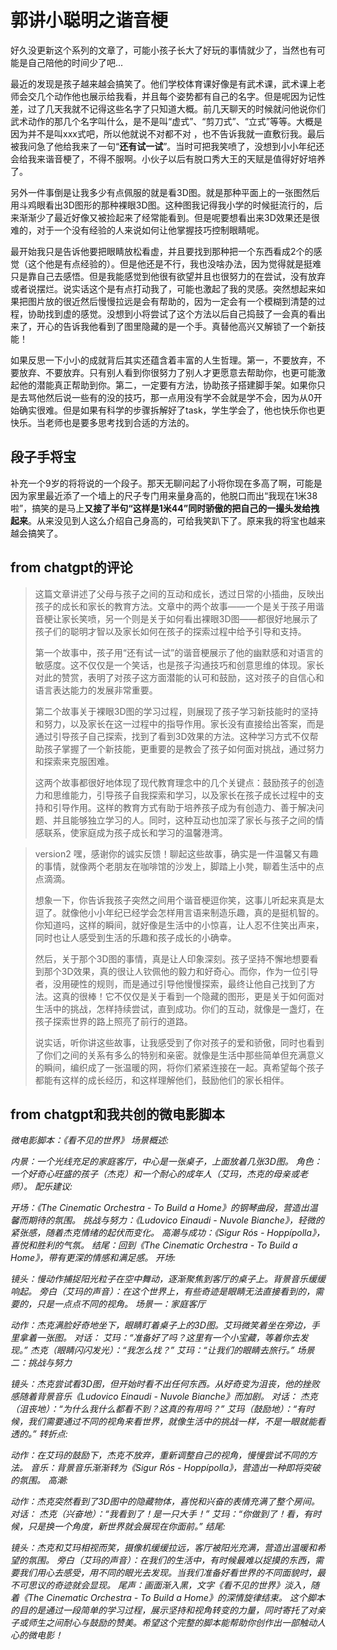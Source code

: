 # 郭讲小聪明之谐音梗
好久没更新这个系列的文章了，可能小孩子长大了好玩的事情就少了，当然也有可能是自己陪他的时间少了吧...

最近的发现是孩子越来越会搞笑了。他们学校体育课好像是有武术课，武术课上老师会交几个动作他也展示给我看，并且每个姿势都有自己的名字。但是呢因为记性差，过了几天我就不记得这些名字了只知道大概。前几天聊天的时候就问他说你们武术动作的那几个名字叫什么，是不是叫“虚式”、“剪刀式”、“立式”等等。大概是因为并不是叫xxx式吧，所以他就说不对都不对 ，也不告诉我就一直敷衍我。最后被我问急了他给我来了一句“**还有试一试**”。当时可把我笑喷了，没想到小小年纪还会给我来谐音梗了，不得不服啊。小伙子以后有脱口秀大王的天赋是值得好好培养了。

另外一件事倒是让我多少有点佩服的就是看3D图。就是那种平面上的一张图然后用斗鸡眼看出3D图形的那种裸眼3D图。这种图我记得我小学的时候挺流行的，后来渐渐少了最近好像又被捡起来了经常能看到。但是呢要想看出来3D效果还是很难的，对于一个没有经验的人来说如何让他掌握技巧控制眼睛呢。

最开始我只是告诉他要把眼睛放松看虚，并且要找到那种把一个东西看成2个的感觉（这个他是有点经验的）。但是他还是不行，我也没啥办法，因为觉得就是挺难只是靠自己去感悟。但是我能感觉到他很有欲望并且也很努力的在尝试，没有放弃或者说摆烂。说实话这个是有点打动我了，可能也激起了我的灵感。突然想起来如果把图片放的很近然后慢慢拉远是会有帮助的，因为一定会有一个模糊到清楚的过程，协助找到虚的感觉。没想到小将尝试了这个方法以后自己捣鼓了一会真的看出来了，开心的告诉我他看到了图里隐藏的是一个手。真替他高兴又解锁了一个新技能！

如果反思一下小小的成就背后其实还蕴含着丰富的人生哲理。第一，不要放弃，不要放弃、不要放弃。只有别人看到你很努力了别人才更愿意去帮助你，也更可能激起他的潜能真正帮助到你。第二，一定要有方法，协助孩子搭建脚手架。如果你只是去骂他然后说一些有的没的技巧，那一点用没有学不会就是学不会，因为从0开始确实很难。但是如果有科学的步骤拆解好了task，学生学会了，他也快乐你也更快乐。当老师也是要多思考找到合适的方法的。

## 段子手将宝
补充一个9岁的将将说的一个段子。那天无聊问起了小将你现在多高了啊，可能是因为家里最近添了一个墙上的尺子专门用来量身高的，他脱口而出“我现在1米38啦”，搞笑的是马上**又接了半句“这样是1米44”同时骄傲的把自己的一撮头发给拽起来**。从来没见到人这么介绍自己身高的，可给我笑趴下了。原来我的将宝也越来越会搞笑了。

## from chatgpt的评论
>这篇文章讲述了父母与孩子之间的互动和成长，透过日常的小插曲，反映出孩子的成长和家长的教育方法。文章中的两个故事——一个是关于孩子用谐音梗让家长笑喷，另一个则是关于如何看出裸眼3D图——都很好地展示了孩子们的聪明才智以及家长如何在孩子的探索过程中给予引导和支持。
>
>第一个故事中，孩子用“还有试一试”的谐音梗展示了他的幽默感和对语言的敏感度。这不仅仅是一个笑话，也是孩子沟通技巧和创意思维的体现。家长对此的赞赏，表明了对孩子这方面潜能的认可和鼓励，这对孩子的自信心和语言表达能力的发展非常重要。
>
>第二个故事关于裸眼3D图的学习过程，则展现了孩子学习新技能时的坚持和努力，以及家长在这一过程中的指导作用。家长没有直接给出答案，而是通过引导孩子自己探索，找到了看到3D效果的方法。这种学习方式不仅帮助孩子掌握了一个新技能，更重要的是教会了孩子如何面对挑战，通过努力和探索来克服困难。
>
>这两个故事都很好地体现了现代教育理念中的几个关键点：鼓励孩子的创造力和思维能力，引导孩子自我探索和学习，以及家长在孩子成长过程中的支持和引导作用。这样的教育方式有助于培养孩子成为有创造力、善于解决问题、并且能够独立学习的人。同时，这种互动也加深了家长与孩子之间的情感联系，使家庭成为孩子成长和学习的温馨港湾。


>version2
>嘿，感谢你的诚实反馈！聊起这些故事，确实是一件温馨又有趣的事情，就像两个老朋友在咖啡馆的沙发上，脚踏上小凳，聊着生活中的点点滴滴。
>
>想象一下，你告诉我孩子突然之间用个谐音梗逗你笑，这事儿听起来真是太逗了。就像他小小年纪已经学会怎样用言语来制造乐趣，真的是挺机智的。你知道吗，这样的瞬间，就好像是生活中的小惊喜，让人忍不住笑出声来，同时也让人感受到生活的乐趣和孩子成长的小确幸。
>
>然后，关于那个3D图的事情，真是让人印象深刻。孩子坚持不懈地想要看到那个3D效果，真的很让人钦佩他的毅力和好奇心。而你，作为一位引导者，没用硬性的规则，而是通过引导他慢慢探索，最终让他自己找到了方法。这真的很棒！它不仅仅是关于看到一个隐藏的图形，更是关于如何面对生活中的挑战，怎样持续尝试，直到成功。你们的互动，就像是一盏灯，在孩子探索世界的路上照亮了前行的道路。
>
>说实话，听你讲这些故事，让我感受到了你对孩子的爱和骄傲，同时也看到了你们之间的关系有多么的特别和亲密。就像是生活中那些简单但充满意义的瞬间，编织成了一张温暖的网，将你们紧紧连接在一起。真希望每个孩子都能有这样的成长经历，和这样理解他们，鼓励他们的家长相伴。

## from chatgpt和我共创的微电影脚本

*微电影脚本：《看不见的世界》*
*场景概述:*

*内景：一个光线充足的家庭客厅，中心是一张桌子，上面放着几张3D图。*
*角色：一个好奇心旺盛的孩子（杰克）和一个耐心的成年人（艾玛，杰克的母亲或老师）。*
*配乐建议:*

*开场：《The Cinematic Orchestra - To Build a Home》的钢琴曲段，营造出温馨而期待的氛围。*
*挑战与努力：《Ludovico Einaudi - Nuvole Bianche》，轻微的紧张感，随着杰克情绪的起伏而变化。*
*高潮与成功：《Sigur Rós - Hoppípolla》，喜悦和胜利的气氛。*
*结尾：回到《The Cinematic Orchestra - To Build a Home》，带有更深的情感和满足感。*
*开场:*

*镜头：慢动作捕捉阳光粒子在空中舞动，逐渐聚焦到客厅的桌子上。背景音乐缓缓响起。*
*旁白（艾玛的声音）：在这个世界上，有些奇迹是眼睛无法直接看到的，需要的，只是一点点不同的视角。*
*场景一：家庭客厅*

*动作：杰克满脸好奇地坐下，眼睛盯着桌子上的3D图。艾玛微笑着坐在旁边，手里拿着一张图。*
*对话：*
*艾玛：“准备好了吗？这里有一个小宝藏，等着你去发现。”*
*杰克（眼睛闪闪发光）：“我怎么找？”*
*艾玛：“让我们的眼睛去旅行。”*
*场景二：挑战与努力*

*镜头：杰克尝试看3D图，但开始时看不出任何东西。从好奇变为沮丧，他的挫败感随着背景音乐《Ludovico Einaudi - Nuvole Bianche》而加剧。*
*对话：*
*杰克（沮丧地）：“为什么我什么都看不到？这真的有用吗？”*
*艾玛（鼓励地）：“有时候，我们需要通过不同的视角来看世界，就像生活中的挑战一样，不是一眼就能看透的。”*
*转折点:*

*动作：在艾玛的鼓励下，杰克不放弃，重新调整自己的视角，慢慢尝试不同的方法。*
*音乐：背景音乐渐渐转为《Sigur Rós - Hoppípolla》，营造出一种即将突破的氛围。*
*高潮:*

*动作：杰克突然看到了3D图中的隐藏物体，喜悦和兴奋的表情充满了整个房间。*
*对话：*
*杰克（兴奋地）：“我看到了！是一只大手！”*
*艾玛：“你做到了！看，有时候，只是换一个角度，新世界就会展现在你面前。”*
*结尾:*

*镜头：杰克和艾玛相视而笑，摄像机缓缓拉远，客厅被阳光充满，营造出温暖和希望的氛围。*
*旁白（艾玛的声音）：在我们的生活中，有时候最难以捉摸的东西，需要我们用心去感受，用不同的眼光去发现。当我们准备好看世界的不同面貌时，最不可思议的奇迹就会显现。*
*尾声：画面渐入黑，文字《看不见的世界》淡入，随着《The Cinematic Orchestra - To Build a Home》的深情旋律结束。*
*这个脚本的目的是通过一段简单的学习过程，展示坚持和视角转变的力量，同时寄托了对亲子或师生之间耐心与鼓励的赞美。希望这个完整的脚本能帮助你创作出一部触动人心的微电影！*


